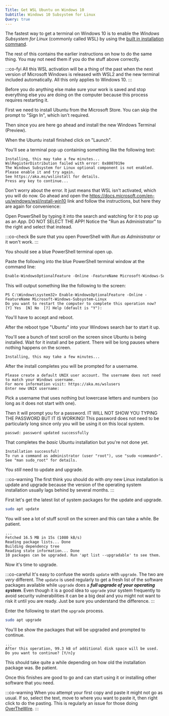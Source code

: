 ```yaml
---
Title: Get WSL Ubuntu on Windows 10
Subtitle: Windows 10 Subsystem for Linux
Query: true
---
```


The fastest way to get a terminal on Windows 10 is to enable the
*Windows Subsystem for Linux* (commonly called WSL) by using the [built
in installation
command](https://ubuntu.com/blog/new-installation-options-coming-for-ubuntu-wsl).

The rest of this contains the earlier instructions on how to do the same
thing. You may not need them if you do the stuff above correctly.

:::co-fyi
All this WSL activation will be a thing of the past when the next version of Microsoft Windows is released with WSL2 and the new terminal included automatically. All this only applies to Windows 10.
:::

Before you do anything else make sure your work is saved and stop everything else you are doing on the computer because this process requires restarting it.

First we need to install Ubuntu from the Microsoft Store. You can skip the prompt to "Sign In", which isn't required.

Then since you are here go ahead and install the new Windows Terminal (Preview). 

When the Ubuntu install finished click on "Launch".

You'll see a terminal pop up containing something like the following text:

```{.out}
Installing, this may take a few minutes...
WslRegisterDistribution failed with error: 0x8007019e
The Windows Subsystem for Linux optional component is not enabled. Please enable it and try again.
See https://aka.ms/wslinstall for details.
Press any key to continue...
```

Don't worry about the error. It just means that WSL isn't activated, which you will do now. Go ahead and open the <https://docs.microsoft.com/en-us/windows/wsl/install-win10> link and follow the instructions, but here they are again for convenience:

Open PowerShell by typing it into the search and watching for it to pop up as an *App*. DO NOT SELECT THE APP! Notice the "Run as Administrator" to the right and select that instead.

:::co-check
Be sure that you open PowerShell with *Run as Administrator* or it won't work.
:::

You should see a blue PowerShell terminal open up.

Paste the following into the blue PowerShell terminal window at the command line:

```powershell
Enable-WindowsOptionalFeature -Online -FeatureName Microsoft-Windows-Subsystem-Linux
```

This will output something like the following to the screen:

```{.out}
PS C:\Windows\system32> Enable-WindowsOptionalFeature -Online -FeatureName Microsoft-Windows-Subsystem-Linux
Do you want to restart the computer to complete this operation now?
[Y] Yes  [N] No  [?] Help (default is "Y"):
```

You'll have to accept and reboot.

After the reboot type "Ubuntu" into your Windows search bar to start it up.

You'll see a bunch of text scroll on the screen since Ubuntu is being installed. Wait for it install and be patient. There will be long pauses where nothing happens on the screen.

```{.out}
Installing, this may take a few minutes...
```

After the install completes you will be prompted for a username.

```{.out}
Please create a default UNIX user account. The username does not need to match your Windows username.
For more information visit: https://aka.ms/wslusers
Enter new UNIX username:
```

Pick a username that uses nothing but lowercase letters and numbers (so long as it does not start with one).

Then it will prompt you for a password. IT WILL NOT SHOW YOU TYPING THE PASSWORD BUT IT IS WORKING! This password does not need to be particularly long since only you will be using it on this local system.

```{.out}
passwd: password updated successfully
```

That completes the *basic* Ubuntu installation but you're not done yet.

```{.out}
Installation successful!
To run a command as administrator (user "root"), use "sudo <command>".
See "man sudo_root" for details.
```

You *still* need to update and upgrade.

:::co-warning
The first think you should do with *any* new Linux installation is update and upgrade because the version of the operating system installation usually lags behind by several months.
:::

First let's get the latest list of system packages for the update and upgrade.

```sh
sudo apt update
```

You will see a lot of stuff scroll on the screen and this can take a while. Be patient.

```{.out}
...
Fetched 16.5 MB in 15s (1080 kB/s)
Reading package lists... Done
Building dependency tree
Reading state information... Done
10 packages can be upgraded. Run 'apt list --upgradable' to see them.
```

Now it's time to upgrade.

:::co-careful
It's easy to confuse the words `update` with `upgrade`. The two are *very* different. The `update` is used regularly to get a fresh list of the software packages available while `upgrade` does a ***full upgrade of your operating system***. Even though it is a good idea to `upgrade` your system frequently to avoid security vulnerabilities it can be a big deal and you might not want to risk it until you are ready. Just be sure you understand the difference.
:::

Enter the following to start the `upgrade` process.

```sh
sudo apt upgrade
```

You'll be show the packages that will be upgraded and prompted to continue.

```{.out}
...
After this operation, 99.3 kB of additional disk space will be used.
Do you want to continue? [Y/n]y
```

This should take quite a while depending on how old the installation package was. Be patient.

Once this finishes are good to go and can start using it or installing other software that you need.

:::co-warning
When you attempt your first copy and paste it might not go as usual. If so, select the text, move to where you want to paste it, then right click to do the pasting. This is regularly an issue for those doing [OverTheWire](https://overthewire.org).
:::
